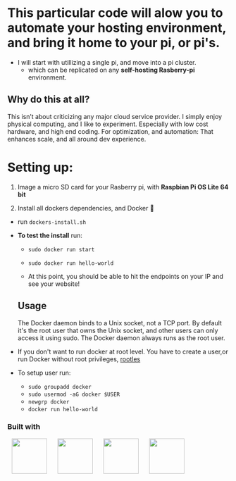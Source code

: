 # This particular code will alow you to automate your hosting environment, and bring it home to your pi, or pi's.

- I will start with utillizing a single pi, and move into a pi cluster.
  - which can be replicated on any **self-hosting Rasberry-pi** environment.

## Why do this at all?

This isn’t about criticizing any major cloud service provider. I simply enjoy physical computing, and I like to experiment. Especially with low cost hardware, and high end coding. For optimization, and automation: That enhances scale, and all around dev experience.

# Setting up:

1. Image a micro SD card for your Rasberry pi, with **Raspbian Pi OS Lite 64 bit**

2. Install all dockers dependencies, and Docker 🐳

- run `dockers-install.sh`

- **To test the install** run:

  - `sudo docker run start`
  - `sudo docker run hello-world`

  - At this point, you should be able to hit the endpoints on your IP and see your website!

  ## Usage

  The Docker daemon binds to a Unix socket, not a TCP port. By default it's the root user that owns the Unix socket, and other users can only access it using sudo. The Docker daemon always runs as the root user.

- If you don't want to run docker at root level. You have to create a user,or run Docker without root privileges, [rootles](https://docs.docker.com/engine/security/rootless/)
- To setup user run:
  - `sudo groupadd docker`
  - `sudo usermod -aG docker $USER`
  - `newgrp docker`
  - `docker run hello-world`

### Built with

   <p>
    <img src="https://cdn.jsdelivr.net/gh/devicons/devicon@latest/icons/ohmyzsh/ohmyzsh-original.svg" height="80" width="80" hspace="10px"/> 
    <img src="https://cdn.jsdelivr.net/gh/devicons/devicon@latest/icons/bash/bash-plain.svg" height="80" width="80" hspace="10px"/>
    <img src="https://cdn.jsdelivr.net/gh/devicons/devicon@latest/icons/docker/docker-original.svg" height="80" width="80" hspace="10px" />
    <img src="https://cdn.jsdelivr.net/gh/devicons/devicon@latest/icons/raspberrypi/raspberrypi-original.svg" height="80" width="80" hspace="10px" />
           
   </p>
